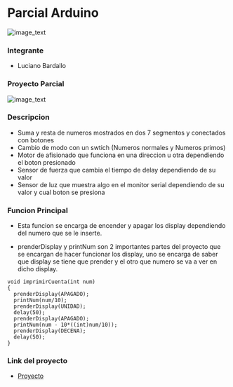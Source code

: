 <h1> Parcial Arduino </h1>

![image_text](https://github.com/LucianoBardallo/Parcial-Arguino/blob/main/img/ArduinoTinkercad.jpg?raw=true)

<h3> Integrante </h3>

- Luciano Bardallo

<h3> Proyecto Parcial </h3>

![image_text](https://github.com/LucianoBardallo/Parcial-Arguino/blob/main/img/Parcial%20Arduino%20PT3.png?raw=true)

<h3> Descripcion </h3>

- Suma y resta de numeros mostrados en dos 7 segmentos y conectados con botones
- Cambio de modo con un swtich (Numeros normales y Numeros primos)
- Motor de afisionado que funciona en una direccion u otra dependiendo el boton presionado
- Sensor de fuerza que cambia el tiempo de delay dependiendo de su valor
- Sensor de luz que muestra algo en el monitor serial dependiendo de su valor y cual boton se presiona
 

<h3> Funcion Principal </h3>

- Esta funcion se encarga de encender y apagar los display dependiendo del numero que se le inserte.

- prenderDisplay y printNum son 2 importantes partes del proyecto que se encargan de hacer funcionar los display, uno se encarga de saber que display se tiene que prender y el otro que numero se va a ver en dicho display.

````
void imprimirCuenta(int num)
{
  prenderDisplay(APAGADO);
  printNum(num/10);
  prenderDisplay(UNIDAD);
  delay(50);
  prenderDisplay(APAGADO);
  printNum(num - 10*((int)num/10));
  prenderDisplay(DECENA);
  delay(50);
}

````

<h3> Link del proyecto </h3>

-  [Proyecto](https://www.tinkercad.com/things/2krpvcpMDTp-parcial-arduino-pt3/editel?returnTo=%2Fdashboard%3Ftype%3Dcircuits%26collection%3Ddesigns&sharecode=_vNSzYql4ZAnRe9fWm14ci_250Q3tIYyi8gOyxexC3g)
